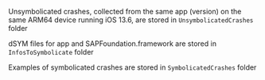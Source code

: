 Unsymbolicated crashes, collected from the same app (version) on the same ARM64 device running iOS 13.6, are stored in `UnsymbolicatedCrashes` folder

dSYM files for app and SAPFoundation.framework are stored in `InfosToSymbolicate` folder

Examples of symbolicated crashes are stored in `SymbolicatedCrashes` folder
